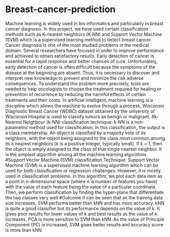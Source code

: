 # Breast-cancer-prediction
Machine learning is widely used in bio informatics and particularly in breast cancer diagnosis. In this project, we have used certain classification methods such as K-nearest neighbors (K-NN) and Support Vector Machine (SVM) which is a supervised learning method to detect breast cancer. Cancer diagnosis is one of the most studied problems in the medical domain. Several researchers have focused in order to improve performance and achieved to obtain satisfactory results. Early detection of cancer is essential for a rapid response and better chances of cure. Unfortunately, early detection of cancer is often difﬁcult because the symptoms of the disease at the beginning are absent. Thus, it is necessary to discover and interpret new knowledge to prevent and minimize the risk adverse consequences.  To understand this problem more precisely, tools are needed to help oncologists to choose the treatment required for healing or prevention of recurrence by reducing the harmful effects of certain treatments and their costs. In artiﬁcial intelligent, machine learning is a discipline which allows the machine to evolve through a process. Wisconsin Diagnostic Breast Cancer (WDBC) dataset obtained by the university of Wisconsin Hospital is used to classify tumors as benign or malignant.  #k- Nearest Neighbour (k-NN) classification technique:  k-NN is a non- parametric method used for classification. In this classification, the output is a class membership. An object is classified by a majority vote of its neighbors, with the object being assigned to the class most common among its k nearest neighbors (k is a positive integer, typically small). If k = 1, then the object is simply assigned to the class of that single nearest neighbor. It is the simplest algorithm among all the machine learning algorithms.  #Support Vector Machine (SVM) classification Technique:  Support Vector Machine (SVM) is a supervised machine learning algorithm which can be used for both classification or regression challenges. However, it is mostly used in classification problems. In this algorithm, we plot each data item as a point in n-dimensional space (where n is number of features you have) with the value of each feature being the value of a particular coordinate. Then, we perform classification by finding the hyper-plane that differentiate the two classes very well  #Outcome  It can be seen that as the training data size increases, SVM performs better than kNN and has more accuracy.  kNN is quite a good classifier but its performance depends on the value of k. It gives poor results for lower values of k and best results as the value of k increases.  PCA is more sensitive to SVM than kNN .As the value of Principle Component (PC) is increased, SVM gives better results and accuracy score is more than kNN.

